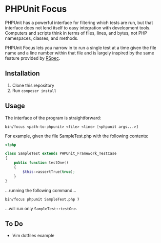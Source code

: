 PHPUnit Focus
=============

PHPUnit has a powerful interface for filtering which tests are run, but that
interface does not lend itself to easy integration with development tools.
Computers and scripts think in terms of files, lines, and bytes, not PHP
namespaces, classes, and methods.

PHPUnit Focus lets you narrow in to run a single test at a time given the file
name and a line number within that file and is largely inspired by the same
feature provided by [RSpec](https://www.relishapp.com/rspec/rspec-core/v/3-3/docs/command-line/line-number-appended-to-file-path).

## Installation

1. Clone this repository
2. Run `composer install`

## Usage

The interface of the program is straightforward:

    bin/focus <path-to-phpunit> <file> <line> [<phpunit args...>]

For example, given the file SampleTest.php with the following contents:

```php
<?php

class SampleTest extends PHPUnit_Framework_TestCase
{
    public function testOne()
    {
        $this->assertTrue(true);
    }
}
```

...running the following command...

    bin/focus phpunit SampleTest.php 7

...will run only `SampleTest::testOne`.

## To Do

- Vim dotfiles example
